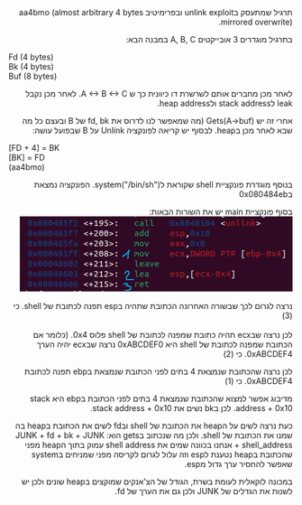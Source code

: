 <div dir='rtl'>
תרגיל שמתעסק בunlink exploit ובפרימיטיב aa4bmo (almost arbitrary 4 bytes mirrored overwrite).

בתרגיל מוגדרים 3 אובייקטים A, B, C במבנה הבא:
<div dir='ltr'>
    Fd (4 bytes)
    </br>
    Bk (4 bytes)
    </br>
    Buf (8 bytes)
</div>

לאחר מכן מחברים אותם לשרשרת דו כיוונית כך ש A <-> B <-> C.
לאחר מכן נקבל leak לstack address ולheap address.

אחרי זה יש
Gets(A->buf)
(מה שמאפשר לנו לדרוס את fd, bk של B ובעצם כל מה שבא לאחר מכן בheap.
לבסוף יש קריאה לפונקציה Unlink על B שבפועל עושה:
<div dir='ltr'>
    [FD + 4] = BK
    </br>
    [BK] = FD
    </br>
    (aa4bmo)
</div>

בנוסף מוגדרת פונקציית shell שקוראת לsystem("/bin/sh").
הפונקציה נמצאת ב0x080484eb

בסוף פונקציית main יש את השורות הבאות:
<img src="./exploitable_code.png" />

נרצה לגרום לכך שבשורה האחרונה הכתובת שתהיה בesp תפנה לכתובת של shell. כי (3)
<br></br>
לכן נרצה שבecx תהיה כתובת שמפנה לכתובת של shell פלוס 0x4. (כלומר אם הכתובת שמפנה לכתובת של shell היא 0xABCDEF0 נרצה שבecx יהיה הערך 0xABCDEF4. כי (2)

לכן נרצה שהכתובת שנמצאת 4 בתים לפני הכתובת שנמצאת בebp תפנה לכתובת 0xABCDEF4. כי (1)

מדיבוג אפשר למצוא שהכתובת שנמצאת 4 בתים לפני הכתובת בebp היא stack address + 0x10.
לכן בbk נשים את stack address + 0x10.

כעת נרצה לשים על הheap את הכתובת של shell ובfd לשים את הכתובת בheap בה שמנו את הכתובת של shell.
ולכן מה שנכתוב בgets הוא:
JUNK + fd + bk + JUNK + shell_address
אנחנו בכוונה שמים את shell address עמוק בתוך הheap מפני שהכתובת בheap נטענת לesp וזה עלול לגרום לקריסה מפני שמניחים בsystem שאפשר להחסיר ערך גדול מesp.

במכונה לוקאלית לעומת בשרת, הגודל של הצ'אנקים שמוקצים בheap שונים ולכן יש לשנות את הגדלים של JUNK ולכן גם את הערך של fd.

</div>